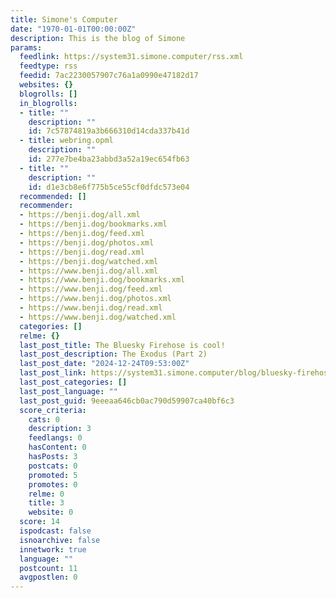 ```yaml
---
title: Simone's Computer
date: "1970-01-01T00:00:00Z"
description: This is the blog of Simone
params:
  feedlink: https://system31.simone.computer/rss.xml
  feedtype: rss
  feedid: 7ac2230057907c76a1a0990e47182d17
  websites: {}
  blogrolls: []
  in_blogrolls:
  - title: ""
    description: ""
    id: 7c57874819a3b666310d14cda337b41d
  - title: webring.opml
    description: ""
    id: 277e7be4ba23abbd3a52a19ec654fb63
  - title: ""
    description: ""
    id: d1e3cb8e6f775b5ce55cf0dfdc573e04
  recommended: []
  recommender:
  - https://benji.dog/all.xml
  - https://benji.dog/bookmarks.xml
  - https://benji.dog/feed.xml
  - https://benji.dog/photos.xml
  - https://benji.dog/read.xml
  - https://benji.dog/watched.xml
  - https://www.benji.dog/all.xml
  - https://www.benji.dog/bookmarks.xml
  - https://www.benji.dog/feed.xml
  - https://www.benji.dog/photos.xml
  - https://www.benji.dog/read.xml
  - https://www.benji.dog/watched.xml
  categories: []
  relme: {}
  last_post_title: The Bluesky Firehose is cool!
  last_post_description: The Exodus (Part 2)
  last_post_date: "2024-12-24T09:53:00Z"
  last_post_link: https://system31.simone.computer/blog/bluesky-firehose-is-cool
  last_post_categories: []
  last_post_language: ""
  last_post_guid: 9eeeaa646cb0ac790d59907ca40bf6c3
  score_criteria:
    cats: 0
    description: 3
    feedlangs: 0
    hasContent: 0
    hasPosts: 3
    postcats: 0
    promoted: 5
    promotes: 0
    relme: 0
    title: 3
    website: 0
  score: 14
  ispodcast: false
  isnoarchive: false
  innetwork: true
  language: ""
  postcount: 11
  avgpostlen: 0
---
```

